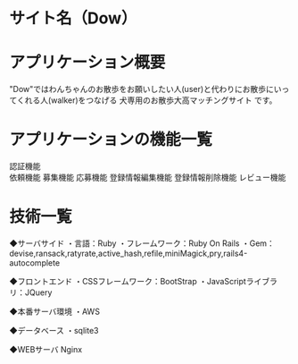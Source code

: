 # サイト名（Dow）
 
# アプリケーション概要

 "Dow"ではわんちゃんのお散歩をお願いしたい人(user)と代わりにお散歩にいってくれる人(walker)をつなげる
 犬専用のお散歩大高マッチングサイト です。
 
# アプリケーションの機能一覧
 
  認証機能  
  依頼機能
  募集機能
  応募機能
  登録情報編集機能
  登録情報削除機能
  レビュー機能
  
# 技術一覧
 
  ◆サーバサイド
  ・言語：Ruby
  ・フレームワーク：Ruby On Rails
  ・Gem：devise,ransack,ratyrate,active_hash,refile,miniMagick,pry,rails4-autocomplete

  ◆フロントエンド
  ・CSSフレームワーク：BootStrap
  ・JavaScriptライブラリ：JQuery

  ◆本番サーバ環境
  ・AWS

  ◆データベース
  ・sqlite3

  ◆WEBサーバ
   Nginx
